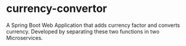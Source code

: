 # currency-convertor
A Spring Boot Web Application that adds currency factor and converts currency. Developed by separating these two functions in two Microservices.
